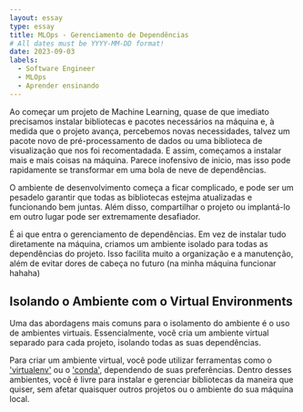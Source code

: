 ```yaml
---
layout: essay
type: essay
title: MLOps - Gerenciamento de Dependências
# All dates must be YYYY-MM-DD format!
date: 2023-09-03
labels:
  - Software Engineer
  - MLOps
  - Aprender ensinando
---
```


Ao começar um projeto de Machine Learning, quase de que imediato precisamos instalar bibliotecas e pacotes necessários na máquina e, à medida que o projeto avança, percebemos novas necessidades, talvez um pacote novo de pré-processamento de dados ou uma biblioteca de visualização que nos foi recomentadada. E assim, começamos a instalar mais e mais coisas na máquina. Parece inofensivo de inicio, mas isso pode rapidamente se transformar em uma bola de neve de dependências.

O ambiente de desenvolvimento começa a ficar complicado, e pode ser um pesadelo garantir que todas as bibliotecas estejma atualizadas e funcionando bem juntas. Além disso, compartilhar o projeto ou implantá-lo em outro lugar pode ser extremamente desafiador.

É ai que entra o gerenciamento de dependências. Em vez de instalar tudo diretamente na máquina, criamos um ambiente isolado para todas as dependências do projeto. Isso facilita muito a organização e a manutenção, além de evitar dores de cabeça no futuro (na minha máquina funcionar hahaha)

## Isolando o Ambiente com o Virtual Environments
Uma das abordagens mais comuns para o isolamento do ambiente é o uso de ambientes virtuais.
Essencialmente, você cria um ambiente virtual separado para cada projeto, isolando todas as suas dependências.

Para criar um ambiente virtual, você pode utilizar ferramentas como o ['virtualenv'](https://virtualenv.pypa.io/en/latest/) ou o ['conda'](https://docs.conda.io/en/latest/), dependendo de suas preferências. Dentro desses ambientes, você é livre para instalar e gerenciar bibliotecas da maneira que quiser, sem afetar quaisquer outros projetos ou o ambiente do sua máquina local.

